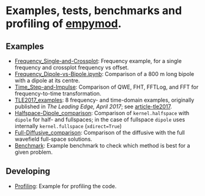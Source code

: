 # Examples, tests, benchmarks and profiling of [empymod](https://github.com/empymod/empymod).

## Examples

* [Frequency_Single-and-Crossplot](./Frequency_Single-and-Crossplot.ipynb):
  Frequency example, for a single frequency and crossplot frequency vs offset.
* [Frequency_Dipole-vs-Bipole.ipynb](./Frequency_Dipole-vs-Bipole.ipynb):
  Comparison of a 800 m long bipole with a dipole at its centre.
* [Time_Step-and-Impulse](./Time_Step-and-Impulse.ipynb): Comparison of QWE,
  FHT, FFTLog, and FFT for frequency-to-time transformation.
* [TLE2017_examples](./TLE2017_examples.ipynb): 8 frequency- and time-domain
  examples, originally published in *The Leading Edge, April 2017*; see
  [article-tle2017](https://github.com/empymod/article-tle2017).
* [Halfspace-Dipole_comparison](./Halfspace-Dipole_comparison.ipynb):
  Comparison of `kernel.halfspace` with `dipole` for half- and fullspaces;
  in the case of fullspace `dipole` uses internally `kernel.fullspace`
  (`xdirect=True`)
* [Full-Diffusive_comparison](./Full-Diffusive_comparison.ipynb):
  Comparison of the diffusive with the full wavefield
  full-space solutions.
* [Benchmark](./Benchmark.ipynb): Example benchmark to check which method is
   best for a given problem.

## Developing

* [Profiling](./Profiling.ipynb): Example for profiling the code.
